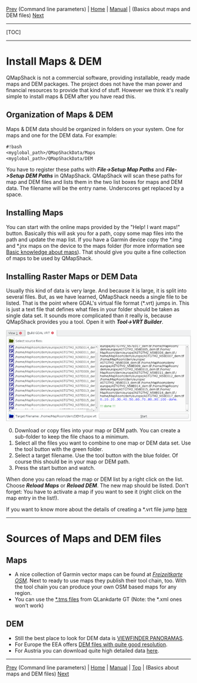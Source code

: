 [Prev](DocCmdOptions) (Command line parameters) | [Home](Home) | [Manual](DocMain) | (Basics about maps and DEM files) [Next](DocBasicsMapDem)
- - -
[TOC]
- - -

# Install Maps & DEM

QMapShack is not a commercial software, providing installable, ready made maps and DEM packages. The project does not have the man power and financial resources to provide that kind of stuff. However we think it's really simple to install maps & DEM after you have read this.

## Organization of Maps & DEM

Maps & DEM data should be organized in folders on your system. One for maps and one for the DEM data. For example:

```
#!bash
<myglobal_path>/QMapShackData/Maps
<myglobal_path>/QMapShackData/DEM
```
You have to register these paths with ***File->Setup Map Paths*** and ***File->Setup DEM Paths*** in QMapShack. QMapShack will scan these paths for map and DEM files and lists them in the two list boxes for maps and DEM data. The filename will be the entry name. Underscores get replaced by a space.

## Installing Maps

You can start with the online maps provided by the "Help! I want maps!" button. Basically this will ask you for a 
path, copy some map files into the path and update the map list. 
If you have a Garmin device copy the \*.img and \*.jnx maps on the device to the maps folder (for more information see [Basic knowledge about maps](DocBasicsMapDem.md)). That should give you 
quite a fine collection of maps to be used by QMapShack.

## Installing Raster Maps or DEM Data

Usually this kind of data is very large. And because it is large, it is split into several files. But, as we have learned, QMapShack needs a single file to be listed. That is the point where GDAL's virtual file format (\*.vrt) jumps in. This is just a text file that defines what files in your folder should be taken as single data set. It sounds more complicated than it really is, because QMapShack provides you a tool. Open it with ***Tool->VRT Builder***.

![Alt text](images/DocBasicsMapDem/qmapshack1.png)

0. Download or copy files into your map or DEM path. You can create a sub-folder to keep the file chaos to a minimum. 
1. Select all the files you want to combine to one map or DEM data set. Use the tool button with the green folder.
2. Select a target filename. Use the tool button with the blue folder. Of course this should be in your map or DEM path.
3. Press the start button and watch.

When done you can reload the map or DEM list by a right click on the list. Choose ***Reload Maps*** or ***Reload DEM***. The new map should be listed. Don't forget: You have to activate a map if you want to see it (right click on the map entry in the list!).

If you want to know more about the details of creating a \*.vrt file jump [here](DocBasicsMapDem#gdal-vrt-maps)

---
# Sources of Maps and DEM files

## Maps
* A nice collection of Garmin vector maps can be found at [_Freizeitkarte OSM_](http://www.freizeitkarte-osm.de/). Next to ready to use maps they publish their tool chain, too. With the tool chain you can produce your own OSM based maps for any region. 
* You can use the [\*.tms files](https://sourceforge.net/projects/qlandkartegt/files/WMS%20Maps/) from QLankdarte GT (Note: the \*.xml ones won't work)

## DEM
* Still the best place to look for DEM data is [VIEWFINDER PANORAMAS](http://www.viewfinderpanoramas.org/). 
* For Europe the EEA offers [DEM files with quite good resolution](http://www.eea.europa.eu/data-and-maps/data/eu-dem). 
* For Austria you can download quite high detailed data [here](https://www.data.gv.at/katalog/dataset/d88a1246-9684-480b-a480-ff63286b35b7).

- - -
[Prev](DocCmdOptions) (Command line parameters) | [Home](Home) | [Manual](DocMain) | [Top](#) | (Basics about maps and DEM files) [Next](DocBasicsMapDem)
